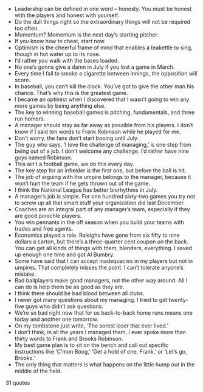  - Leadership can be defined in one word – honesty. You must be honest with the players and honest with yourself.
 - Do the dull things right so the extraordinary things will not be required too often.
 - Momentum? Momentum is the next day’s starting pitcher.
 - If you know how to cheat, start now.
 - Optimism is the cheerful frame of mind that enables a teakettle to sing, though in hot water up to its nose.
 - I’d rather you walk with the bases loaded.
 - No one’s gonna give a damn in July if you lost a game in March.
 - Every time I fail to smoke a cigarette between innings, the opposition will score.
 - In baseball, you can’t kill the clock. You’ve got to give the other man his chance. That’s why this is the greatest game.
 - I became an optimist when I discovered that I wasn’t going to win any more games by being anything else.
 - The key to winning baseball games is pitching, fundamentals, and three run homers.
 - A manager should stay as far away as possible from his players. I don’t know if I said ten words to Frank Robinson while he played for me.
 - Don’t worry, the fans don’t start booing until July.
 - The guy who says, ‘I love the challenge of managing,’ is one step from being out of a job. I don’t welcome any challenge. I’d rather have nine guys named Robinson.
 - This ain’t a football game, we do this every day.
 - The key step for an infielder is the first one, but before the ball is hit.
 - The job of arguing with the umpire belongs to the manager, because it won’t hurt the team if he gets thrown out of the game.
 - I think the National League has better biorhythms in July.
 - A manager’s job is simple. For one hundred sixty-two games you try not to screw up all that smart stuff your organization did last December.
 - Coaches are an integral part of any manager’s team, especially if they are good pinochle players.
 - You win pennants in the off season when you build your teams with trades and free agents.
 - Economics played a role. Raleighs have gone from six fifty to nine dollars a carton, but there’s a three-quarter cent coupon on the back. You can get all kinds of things with them, blenders, everything. I saved up enough one time and got Al Bumbry.
 - Some have said that I can accept inadequacies in my players but not in umpires. That completely misses the point. I can’t tolerate anyone’s mistake.
 - Bad ballplayers make good managers, not the other way around. All I can do is help them be as good as they are.
 - I think there should be bad blood between all clubs.
 - I never got many questions about my managing. I tried to get twenty-five guys who didn’t ask questions.
 - We’re so bad right now that for us back-to-back home runs means one today and another one tomorrow.
 - On my tombstone just write, ‘The sorest loser that ever lived.’
 - I don’t think, in all the years I managed them, I ever spoke more than thirty words to Frank and Brooks Robinson.
 - My best game plan is to sit on the bench and call out specific instructions like ‘C’mon Boog,’ ‘Get a hold of one, Frank,’ or ‘Let’s go, Brooks.’
 - The only thing that matters is what happens on the little hump out in the middle of the field.

31 quotes
